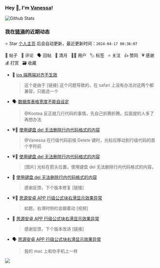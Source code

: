 ### Hey 👋, I'm [Vanessa](http://vanessa.b3log.org/)!

![Github Stats](https://github-readme-stats.vercel.app/api?username=Vanessa219&show_icons=true)

<!--events start -->

### 我在[链滴](https://ld246.com)的近期动态

⭐️ Star [个人主页](https://github.com/Vanessa219/Vanessa219) 后会自动更新，最近更新时间：`2024-04-17 08:36:07`

📝 帖子 &nbsp; 💬 评论 &nbsp; 🗣 回帖 &nbsp; 🌙 清月 &nbsp; 👨‍💻 用户 &nbsp; 🏷️ 标签 &nbsp; ⭐️ 关注 &nbsp; 👍 赞同 &nbsp; 💗 感谢 &nbsp; 💰 打赏 &nbsp; 🗃 收藏

* 💬 [ios 端两端对齐不生效](https://ld246.com/article/1712966342059/comment/1713020225045#comments)

  > 这个是由于 [链接] 这个问题导致的，在 safari 上没有办法对这两个都兼容，只能选一个
* 🗣 [数据库表格宽度不能自设定](https://ld246.com/article/1712373928096/comment/1712493659494#comments)

  > @Kootea 反正就几行代码的事情，先自己折腾折腾。后面提的人多了再想办法
* 💗💬 [使用键盘 del 无法删除行内代码格式的内容](https://ld246.com/article/1712749150139/comment/1712749400749#comments)

  > @Vanessa 在行级代码前按 Delete 键时，光标应移动到行级代码的首个字符前
* 💗📝 [使用键盘 del 无法删除行内代码格式的内容](https://ld246.com/article/1712749150139)

  > [图片] 光标在箭头位置，使用键盘 del 无法删除行内代码格式的内容。
* 💬 [使用键盘 del 无法删除行内代码格式的内容](https://ld246.com/article/1712749150139/comment/1712834542275#comments)

  > 感谢反馈，下个版本修复 [链接]
* 💗📝 [思源安卓 APP 行级公式块右滑显示效果异常](https://ld246.com/article/1712790840232)

  > 如题，右滑时侧栏会跟着动 [视频]
* 💬 [思源安卓 APP 行级公式块右滑显示效果异常](https://ld246.com/article/1712790840232/comment/1712830177130#comments)

  > 感谢反馈，下个版本改进 [链接]
* 🗣 [思源安卓 APP 行级公式块右滑显示效果异常](https://ld246.com/article/1712790840232/comment/1712796056936#comments)

  > 我的 mac 上和你手机上一样


<!--events end -->

<a title="Hits" target="_blank" href="https://github.com/Vanessa219/Vanessa219"><img src="https://hits.b3log.org/Vanessa219/Vanessa219.svg"></a>
